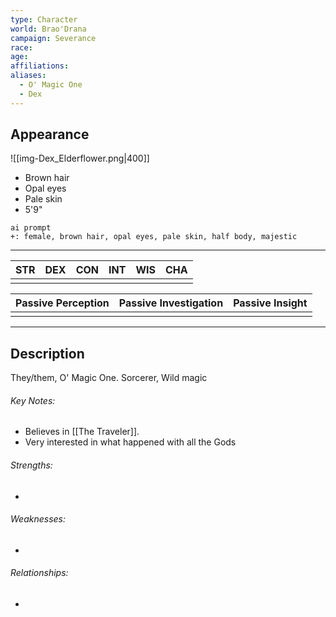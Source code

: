 ```yaml
---
type: Character
world: Brao'Drana
campaign: Severance
race: 
age: 
affiliations: 
aliases:
  - O' Magic One
  - Dex
---
```

## Appearance
![[img-Dex_Elderflower.png|400]]
- Brown hair
- Opal eyes
- Pale skin
- 5'9"
```
ai prompt
+: female, brown hair, opal eyes, pale skin, half body, majestic
```
---

| STR | DEX | CON | INT | WIS | CHA |
| :-: | :-: | :-: | :-: | :-: | :-: |
|     |     |     |     |     |     |

| Passive Perception | Passive Investigation | Passive Insight |
| :----------------: | :-------------------: | :-------------: |
|                    |                       |                 |

---

## Description
They/them, O' Magic One.
Sorcerer, Wild magic


###### Key Notes:
- Believes in [[The Traveler]].
- Very interested in what happened with all the Gods

###### Strengths:
- 

###### Weaknesses:
- 

###### Relationships:
- 